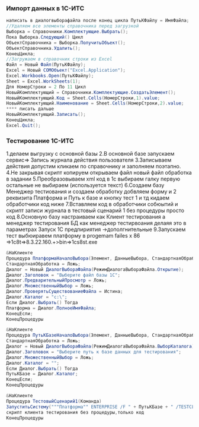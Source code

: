 ### Импорт данных в 1С-ИТС
```cs
написать в диалогвыборафайла после конец цикла ПутьКФайлу = ИмяФайла;
//Удаляем все элементы справочника перед загрузкой
Выборка = Справочники.Комплектующие.Выбрать();
Пока Выборка.Следующий() Цикл
ОбъектСправочника = Выборка.ПолучитьОбъект();
ОбъектСправочника.Удалить();
КонецЦикла;
//Загружаем в справочник строки из Excel
Файл = Новый Файл(ПутьКФайлу);
Excel = Новый COMОбъект("Excel.Application");
Excel.Workbooks.Open(ПутьКФайлу);
Sheet = Excel.WorkSheets(1);
Для НомерСтроки = 2 По 11 Цикл
НовыйКомплектующий = Справочники.Комплектующие.СоздатьЭлемент();
НовыйКомплектующий.Код = Sheet.Cells(НомерСтроки,1).value;
НовыйКомплектующий.Наименование = Sheet.Cells(НомерСтроки,2).value;
**** писать дальше
НовыйКомплектующий.Записать();
КонецЦикла;
Excel.Quit();
```
### Тестирование 1С-ИТС
1.делаем выгрузку с основной базы
2.В основной базе  запускаем сервис=> Запись журнала действия пользователя
3.Записываем действия допустим кликаем по справочнику и заполняем поэтапно.
4.Не закрывая скрипт копируем открываем файл новый файл обработка в задании 
5.Преобразовываем xml код в 1с выбираем галку первую остальные не выбираем (используется текст)
6.Создаем базу Менеджер тестиования и создаем обработку добвляем форму и 2 реквизита Платформа и Путь к базе и кнопку тест 1 и тд кидаем обработчики код ниже 
7.Вставляем код в обработчики собюытий и скрипт записи журнала в тестовый сценарий 1 без процедуры просто код 
8.Основную базу настраиваем как Клиент тестирования а менеджер тестирования БД как менеджер тестирвоания делаяя это в параметрах Запуск 1С предпириятия ->дополгнительные
9.Запускаем тест выбюиравем платформу в progemam failes x 86 =>1c8t=>8.3.22.160.+>bin=>1cs8st.exe
```cs
&НаКлиенте
Процедура ПлатформаНачалоВыбора(Элемент, ДанныеВыбора, СтандартнаяОбработка)
СтандартнаяОбработка = Ложь;
Диалог = Новый ДиалогВыбораФайла(РежимДиалогаВыбораФайла.Открытие);
Диалог.Заголовок = "Выберите файл базы 1С";
Диалог.ПредварительныйПросмотр = Ложь;
Диалог.МножественныйВыбор = Ложь;
Диалог.ПроверятьСуществованиеФайла = Истина;
Диалог.Каталог = "c:\";
Если Диалог.Выбрать() Тогда
Платформа = Диалог.ПолноеИмяФайла;
КонецЕсли;
КонецПроцедуры

&НаКлиенте
Процедура ПутьКБазеНачалоВыбора(Элемент, ДанныеВыбора, СтандартнаяОбработка)
СтандартнаяОбработка = Ложь;
Диалог = Новый ДиалогВыбораФайла(РежимДиалогаВыбораФайла.ВыборКаталога);
Диалог.Заголовок = "Выберите путь к базе данных для тестирования";
Диалог.МножественныйВыбор = Ложь;
Диалог.Каталог = "";
Если Диалог.Выбрать() Тогда
ПутьКБазе = Диалог.Каталог;
КонецЕсли;
КонецПроцедуры

&НаКлиенте
Процедура ТестовыйСценарий1(Команда)
ЗапуститьСистему("""Платформа"" ENTERPRISE /F " + ПутьКБазе + " /TESTCLIENT");
скрипт клиента тестирования без процедуры,только код
КонецПроцедуры
```
